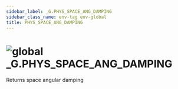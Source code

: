 ```yaml
---
sidebar_label: _G.PHYS_SPACE_ANG_DAMPING
sidebar_class_name: env-tag env-global
title: PHYS_SPACE_ANG_DAMPING
---
```


# <img src='/img/wiki/global.png' alt='global' data-tag='env-tag' /> **_G**.PHYS_SPACE_ANG_DAMPING
Returns space angular damping<br/>
